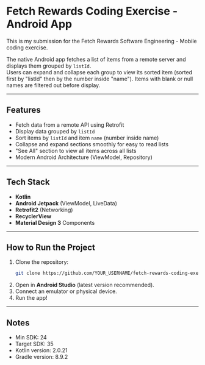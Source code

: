 # Fetch Rewards Coding Exercise - Android App

This is my submission for the Fetch Rewards Software Engineering - Mobile coding exercise.

The native Android app fetches a list of items from a remote server and displays them grouped by `listId`.  
Users can expand and collapse each group to view its sorted item (sorted first by "listId" then by the number inside "name").
Items with blank or null names are filtered out before display.

---

## Features
- Fetch data from a remote API using Retrofit
- Display data grouped by `listId`
- Sort items by `listId` and item `name` (number inside name)
- Collapse and expand sections smoothly for easy to read lists
- "See All" section to view all items across all lists
- Modern Android Architecture (ViewModel, Repository)

---


## Tech Stack
- **Kotlin**
- **Android Jetpack** (ViewModel, LiveData)
- **Retrofit2** (Networking)
- **RecyclerView** 
- **Material Design 3** Components

---

## How to Run the Project
1. Clone the repository:
    ```bash
    git clone https://github.com/YOUR_USERNAME/fetch-rewards-coding-exercise.git
    ```
2. Open in **Android Studio** (latest version recommended).
3. Connect an emulator or physical device.
4. Run the app!

---

## Notes
- Min SDK: 24
- Target SDK: 35
- Kotlin version: 2.0.21
- Gradle version: 8.9.2

